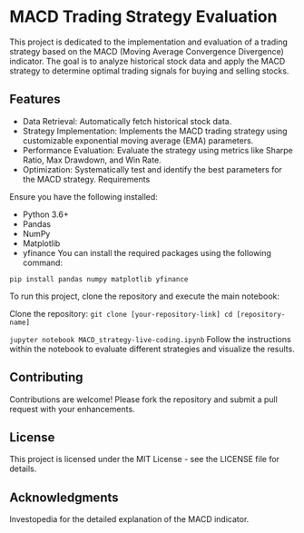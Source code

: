 # MACD Trading Strategy Evaluation

This project is dedicated to the implementation and evaluation of a trading strategy based on the MACD (Moving Average Convergence Divergence) indicator. The goal is to analyze historical stock data and apply the MACD strategy to determine optimal trading signals for buying and selling stocks.

## Features

- Data Retrieval: Automatically fetch historical stock data.
- Strategy Implementation: Implements the MACD trading strategy using customizable exponential moving average (EMA) parameters.
- Performance Evaluation: Evaluate the strategy using metrics like Sharpe Ratio, Max Drawdown, and Win Rate.
- Optimization: Systematically test and identify the best parameters for the MACD strategy.
Requirements

Ensure you have the following installed:

- Python 3.6+
- Pandas
- NumPy
- Matplotlib
- yfinance
You can install the required packages using the following command:

`pip install pandas numpy matplotlib yfinance`

To run this project, clone the repository and execute the main notebook:

Clone the repository:
`git clone [your-repository-link]
cd [repository-name]`

`jupyter notebook MACD_strategy-live-coding.ipynb`
Follow the instructions within the notebook to evaluate different strategies and visualize the results.

## Contributing

Contributions are welcome! Please fork the repository and submit a pull request with your enhancements.

## License

This project is licensed under the MIT License - see the LICENSE file for details.

## Acknowledgments

Investopedia for the detailed explanation of the MACD indicator.
